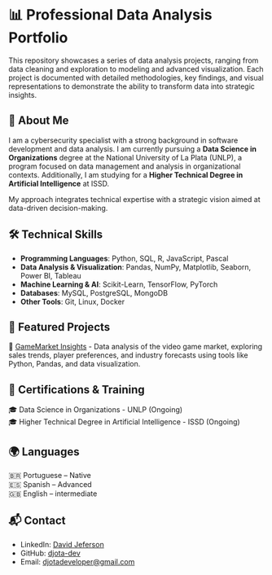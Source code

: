 # 📊 Professional Data Analysis Portfolio  

This repository showcases a series of data analysis projects, ranging from data cleaning and exploration to modeling and advanced visualization. Each project is documented with detailed methodologies, key findings, and visual representations to demonstrate the ability to transform data into strategic insights.  

## 📌 About Me  
I am a cybersecurity specialist with a strong background in software development and data analysis. I am currently pursuing a **Data Science in Organizations** degree at the National University of La Plata (UNLP), a program focused on data management and analysis in organizational contexts. Additionally, I am studying for a **Higher Technical Degree in Artificial Intelligence** at ISSD.  

My approach integrates technical expertise with a strategic vision aimed at data-driven decision-making.  

## 🛠️ Technical Skills  
- **Programming Languages**: Python, SQL, R, JavaScript, Pascal  
- **Data Analysis & Visualization**: Pandas, NumPy, Matplotlib, Seaborn, Power BI, Tableau  
- **Machine Learning & AI**: Scikit-Learn, TensorFlow, PyTorch  
- **Databases**: MySQL, PostgreSQL, MongoDB  
- **Other Tools**: Git, Linux, Docker  

## 🚀 Featured Projects  
🔹 [GameMarket Insights](https://github.com/djota-dev/Professional-Data-Analysis-Portfolio/tree/2efb1d98bf8dbfeebfee2b7c291d6b7d142756c0/GameMarket%20Insights) - Data analysis of the video game market, exploring sales trends, player preferences, and industry forecasts using tools like Python, Pandas, and data visualization. 

## 📜 Certifications & Training  
🎓 Data Science in Organizations - UNLP (Ongoing)  
🎓 Higher Technical Degree in Artificial Intelligence - ISSD (Ongoing)  
  

## 🌍 Languages  
🇧🇷 Portuguese – Native  
🇪🇸 Spanish – Advanced  
🇬🇧 English – intermediate  


## 📬 Contact  
- LinkedIn: [David Jeferson](https://www.linkedin.com/in/david-jeferson-437a7824b/)  
- GitHub: [djota-dev](https://github.com/djota-dev/)  
- Email: [djotadeveloper@gmail.com](mailto:djotadeveloper@gmail.com)  
